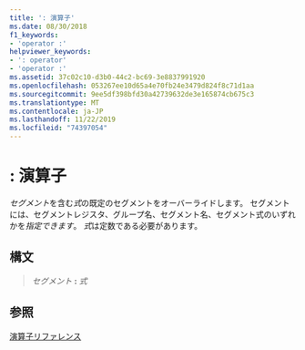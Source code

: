 ```yaml
---
title: ': 演算子'
ms.date: 08/30/2018
f1_keywords:
- 'operator :'
helpviewer_keywords:
- ': operator'
- 'operator :'
ms.assetid: 37c02c10-d3b0-44c2-bc69-3e8837991920
ms.openlocfilehash: 053267ee10d65a4e70fb24e3479d824f8c71d1aa
ms.sourcegitcommit: 9ee5df398bfd30a42739632de3e165874cb675c3
ms.translationtype: MT
ms.contentlocale: ja-JP
ms.lasthandoff: 11/22/2019
ms.locfileid: "74397054"
---
```

# <a name="operator-"></a>: 演算子

*セグメント*を含む*式*の既定のセグメントをオーバーライドします。 セグメントには、セグメントレジスタ、グループ名、セグメント名、セグメント式のいずれかを*指定できます*。 *式*は定数である必要があります。

## <a name="syntax"></a>構文

> *セグメント* **:** *式*

## <a name="see-also"></a>参照

[演算子リファレンス](operators-reference.md)
